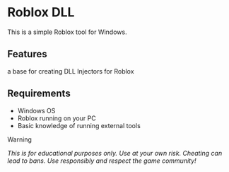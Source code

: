 # Roblox DLL

This is a simple Roblox tool for Windows.

## Features

a base for creating DLL Injectors for Roblox

## Requirements

- Windows OS  
- Roblox running on your PC  
- Basic knowledge of running external tools

> [!WARNING]
> *This is for educational purposes only. Use at your own risk. Cheating can lead to bans.*
> *Use responsibly and respect the game community!*
